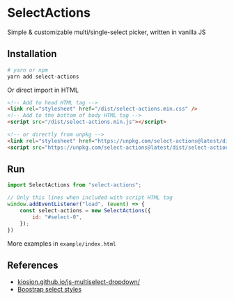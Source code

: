 # SelectActions

Simple & customizable multi/single-select picker, written in vanilla JS

## Installation

```bash
# yarn or npm
yarn add select-actions
```

Or direct import in HTML

```html
<!-- Add to head HTML tag -->
<link rel="stylesheet" href="/dist/select-actions.min.css" />
<!-- Add to the bottom of body HTML tag -->
<script src="/dist/select-actions.min.js"></script>

<!-- or directly from unpkg -->
<link rel="stylesheet" href="https://unpkg.com/select-actions@latest/dist/select-actions.min.css" />
<script src="https://unpkg.com/select-actions@latest/dist/select-actions.min.js"></script>
```

## Run

```js
import SelectActions from "select-actions";

// Only this lines when included with script HTML tag
window.addEventListener("load", (event) => {
    const select-actions = new SelectActions({
        id: "#select-0",
    });
})
```

More examples in `example/index.html`

## References

- [kiosion.github.io/js-multiselect-dropdown/](https://github.com/kiosion/js-multiselect-dropdown)
- [Boostrap select styles](https://getbootstrap.com/docs/5.0/forms/select/)
